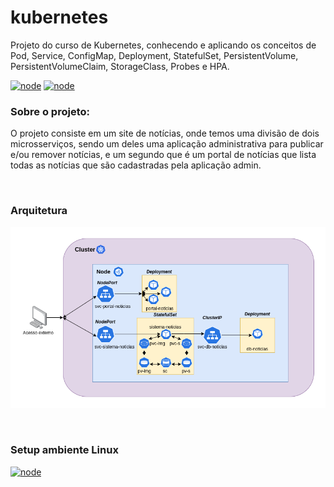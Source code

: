 # kubernetes
Projeto do curso de Kubernetes, conhecendo e aplicando os conceitos de Pod, Service, ConfigMap, Deployment, StatefulSet, PersistentVolume, PersistentVolumeClaim, StorageClass, Probes e HPA.

[![node](https://img.shields.io/badge/Kubernetes-stable-blue.svg)](https://kubernetes.io)
[![node](https://img.shields.io/badge/Minikube-v1.12.1-steelblue.svg)](https://minikube.sigs.k8s.io)

### Sobre o projeto:
O projeto consiste em um site de notícias, onde temos uma divisão de dois microsserviços, sendo um deles uma aplicação administrativa para publicar e/ou remover notícias, e um segundo que é um portal de notícias 
que lista todas as notícias que são cadastradas pela aplicação admin.

</br>

### Arquitetura

[![node](https://github.com/jonathanmdr/kubernetes/blob/master/project_architecture.png)](https://github.com/jonathanmdr/Survival-api/blob/master)

</br>

### Setup ambiente Linux

[![node](https://github.com/jonathanmdr/kubernetes/blob/master/setup_to_kubectl_and_minikube.png)](https://github.com/jonathanmdr/Survival-api/blob/master)
